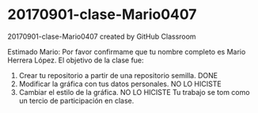 # 20170901-clase-Mario0407
20170901-clase-Mario0407 created by GitHub Classroom

Estimado Mario:
Por favor confirmame que tu nombre completo es Mario Herrera López.
El objetivo de la clase fue:
1. Crear tu repositorio a partir de una repositorio semilla. DONE
2. Modificar la gráfica con tus datos personales. NO LO HICISTE
3. Cambiar el estilo de la gráfica. NO LO HICISTE
Tu trabajo se tom como un tercio de participación en clase. 
